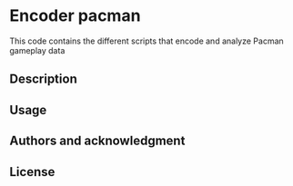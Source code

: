 # Encoder pacman

This code contains the different scripts that encode and analyze Pacman gameplay data

## Description


## Usage


## Authors and acknowledgment

## License
